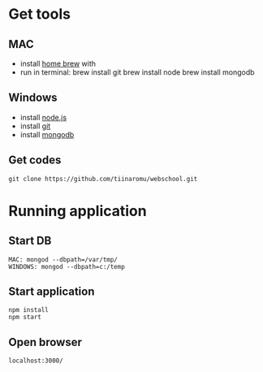 # Get tools
 
## MAC
    
* install [home brew](http://brew.sh/) with 
* run in terminal:
    brew install git
    brew install node
    brew install mongodb

## Windows

* install [node.js](https://nodejs.org/)
* install [git](https://git-scm.com/)
* install [mongodb](https://www.mongodb.org/)

## Get codes

    git clone https://github.com/tiinaromu/webschool.git

# Running application

## Start DB

    MAC: mongod --dbpath=/var/tmp/
    WINDOWS: mongod --dbpath=c:/temp

## Start application

    npm install
    npm start
    
## Open browser

    localhost:3000/
